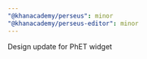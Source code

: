 ```yaml
---
"@khanacademy/perseus": minor
"@khanacademy/perseus-editor": minor
---
```


Design update for PhET widget
